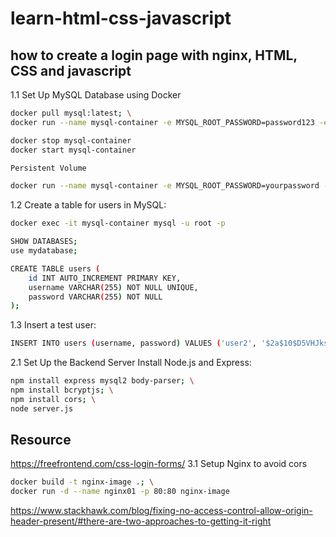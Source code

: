 # learn-html-css-javascript
## how to create a login page with nginx, HTML, CSS and javascript
1.1 Set Up MySQL Database using Docker
```bash
docker pull mysql:latest; \
docker run --name mysql-container -e MYSQL_ROOT_PASSWORD=password123 -e MYSQL_DATABASE=mydatabase -p 3306:3306 -d mysql:latest
```
```bash
docker stop mysql-container
docker start mysql-container

Persistent Volume

docker run --name mysql-container -e MYSQL_ROOT_PASSWORD=yourpassword -e MYSQL_DATABASE=mydatabase -p 3306:3306 -v mysql-data:/var/lib/mysql -d mysql:latest
```
1.2 Create a table for users in MySQL:
```bash
docker exec -it mysql-container mysql -u root -p

SHOW DATABASES;
use mydatabase;

CREATE TABLE users (
    id INT AUTO_INCREMENT PRIMARY KEY,
    username VARCHAR(255) NOT NULL UNIQUE,
    password VARCHAR(255) NOT NULL
);
```
1.3 Insert a test user:
```bash
INSERT INTO users (username, password) VALUES ('user2', '$2a$10$D5VHJksIQ7lo1q9Au3bQmevE8OW5sI3562r0SFVGyEm5nqi9vnlGi');
```
2.1 Set Up the Backend Server
Install Node.js and Express:
```bash
npm install express mysql2 body-parser; \
npm install bcryptjs; \
npm install cors; \
node server.js
```
## Resource
https://freefrontend.com/css-login-forms/
3.1 Setup Nginx to avoid cors
```bash
docker build -t nginx-image .; \
docker run -d --name nginx01 -p 80:80 nginx-image
```
https://www.stackhawk.com/blog/fixing-no-access-control-allow-origin-header-present/#there-are-two-approaches-to-getting-it-right
